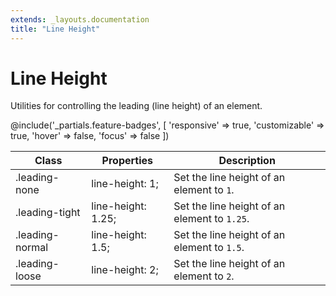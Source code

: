 ```yaml
---
extends: _layouts.documentation
title: "Line Height"
---
```


# Line Height

<div class="text-xl text-slate-light mb-4">
    Utilities for controlling the leading (line height) of an element.
</div>

@include('_partials.feature-badges', [
    'responsive' => true,
    'customizable' => true,
    'hover' => false,
    'focus' => false
])

<div class="border-t border-grey-lighter">
    <table class="w-full text-left" style="border-collapse: collapse;">
        <thead>
          <tr>
              <th class="text-sm font-semibold text-grey-darker p-2 bg-grey-lightest">Class</th>
              <th class="text-sm font-semibold text-grey-darker p-2 bg-grey-lightest">Properties</th>
              <th class="text-sm font-semibold text-grey-darker p-2 bg-grey-lightest">Description</th>
          </tr>
        </thead>
        <tbody class="align-baseline">
            <tr>
                <td class="p-2 border-t border-smoke font-mono text-xs text-purple-dark whitespace-no-wrap">.leading-none</td>
                <td class="p-2 border-t border-smoke font-mono text-xs text-blue-dark">line-height: 1;</td>
                <td class="p-2 border-t border-smoke text-sm text-grey-darker">Set the line height of an element to <code>1</code>.</td>
            </tr>
            <tr>
                <td class="p-2 border-t border-smoke font-mono text-xs text-purple-dark whitespace-no-wrap">.leading-tight</td>
                <td class="p-2 border-t border-smoke font-mono text-xs text-blue-dark">line-height: 1.25;</td>
                <td class="p-2 border-t border-smoke text-sm text-grey-darker">Set the line height of an element to <code>1.25</code>.</td>
            </tr>
            <tr>
                <td class="p-2 border-t border-smoke font-mono text-xs text-purple-dark whitespace-no-wrap">.leading-normal</td>
                <td class="p-2 border-t border-smoke font-mono text-xs text-blue-dark">line-height: 1.5;</td>
                <td class="p-2 border-t border-smoke text-sm text-grey-darker">Set the line height of an element to <code>1.5</code>.</td>
            </tr>
            <tr>
                <td class="p-2 border-t border-smoke font-mono text-xs text-purple-dark whitespace-no-wrap">.leading-loose</td>
                <td class="p-2 border-t border-smoke font-mono text-xs text-blue-dark">line-height: 2;</td>
                <td class="p-2 border-t border-smoke text-sm text-grey-darker">Set the line height of an element to <code>2</code>.</td>
            </tr>
        </tbody>
    </table>
</div>
